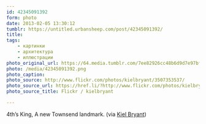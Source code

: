```yaml
---
id: 42345091392
form: photo
date: 2013-02-05 13:30:12
tumblr: https://untitled.urbansheep.com/post/42345091392/
title:
tags:
    - картинки
    - архитектура
    - иллюстрации
photo_original_url: https://64.media.tumblr.com/7ee82926cc48b6d9d7e97bf2ff0cfe37/tumblr_ky258tDNCb1qz4wzio2_r1_1280.png
photo: /media/42345091392.png
photo_caption: 
photo_source: http://www.flickr.com/photos/kielbryant/3507353537/
photo_source_url: https://href.li/?http://www.flickr.com/photos/kielbryant/3507353537/
photo_source_title: Flickr / kielbryant

---
```


<p>4th’s King, A new Townsend landmark. (via <a href="http://www.flickr.com/photos/kielbryant/3507353537/">Kiel Bryant</a>)</p>
